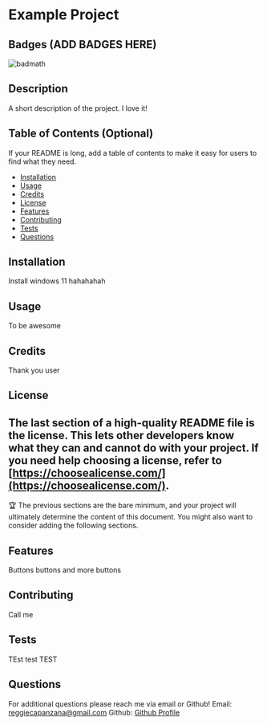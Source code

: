 
  # Example Project
  ## Badges (ADD BADGES HERE)
  ![badmath](https://img.shields.io/github/languages/top/nielsenjared/badmath) 
  ## Description
  A short description of the project. I love it!
  ## Table of Contents (Optional)
  If your README is long, add a table of contents to make it easy for users to find what they need.
  - [Installation](#installation)
  - [Usage](#usage)
  - [Credits](#credits)
  - [License](#license)
  - [Features](#features)
  - [Contributing](#contributing)
  - [Tests](#tests)
  - [Questions](#questions)
  ## Installation
  Install windows 11 hahahahah
  ## Usage
  To be awesome 
  ## Credits
  Thank you user
  ## License
  The last section of a high-quality README file is the license. This lets other developers know what they can and cannot do with your project. If you need help choosing a license, refer to [https://choosealicense.com/](https://choosealicense.com/).
  ---
  🏆 The previous sections are the bare minimum, and your project will ultimately determine the content of this document. You might also want to consider adding the following sections.
  ## Features
  Buttons buttons and more buttons
  ## Contributing
  Call me
  ## Tests
  TEst test TEST
  ## Questions
  For additional questions please reach me via email or Github!
  Email: reggiecapanzana@gmail.com
  Github: [Github Profile](https://github.com/reginaldcapanzana)
  